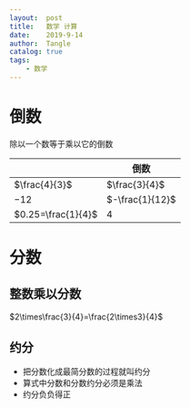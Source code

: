 ```yaml
---
layout:  post
title:   数学 计算
date:    2019-9-14
author:  Tangle
catalog: true
tags:
    - 数学
---
```


# 倒数

除以一个数等于乘以它的倒数

|                    | 倒数            |
| ------------------ | --------------- |
| $\frac{4}{3}$      | $\frac{3}{4}$   |
| $-12$              | $-\frac{1}{12}$ |
| $0.25=\frac{1}{4}$ | $4$             |

# 分数

## 整数乘以分数

$2\times\frac{3}{4}=\frac{2\times3}{4}$

## 约分

- 把分数化成最简分数的过程就叫约分
- 算式中分数和分数约分必须是乘法
- 约分负负得正
